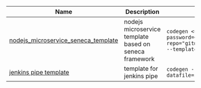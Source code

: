 |Name|Description|Command|
|---|---|---|
|[nodejs_microservice_seneca_template](https://github.com/cao5zy/nodejs_microservice_seneca_template) | nodejs microservice template based on seneca framework | `codegen <url> --output=<output-path> --username=<username> --password=<password> --project=<project> --template-repo="git@github.com:cao5zy/nodejs_microservice_seneca_template.git" --template-tag=v0.0.2`|
|[jenkins pipe template](https://github.dxc.com/zcao2/jenkins_pipe_template) | template for jenkins pipe | `codegen --output=<output-path> --template-path=./ --datafile=sample_data.json`| 
